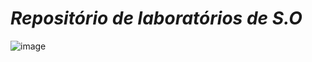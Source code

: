 # _Repositório de laboratórios de S.O_

![image](https://github.com/user-attachments/assets/e46cf555-02e7-482d-8d77-687ad54d7f7a)
